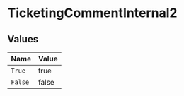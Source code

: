 # TicketingCommentInternal2


## Values

| Name    | Value   |
| ------- | ------- |
| `True`  | true    |
| `False` | false   |